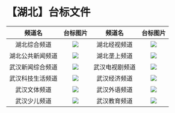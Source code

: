 # 【湖北】台标文件
|频道名|台标图片|频道名|台标图片|
|:---:|:---:|:---:|:---:|
|湖北综合频道|<img src="https://raw.githubusercontent.com/wanglindl/TVLogo/main/img/Hubei1.png">|湖北经视频道|<img src="https://raw.githubusercontent.com/wanglindl/TVLogo/main/img/Hubei6.png">|
|湖北公共新闻频道|<img src="https://raw.githubusercontent.com/wanglindl/TVLogo/main/img/Hubei5.png">|湖北垄上频道|<img src="https://raw.githubusercontent.com/wanglindl/TVLogo/main/img/Hubei7.png">|
|武汉新闻综合频道|<img src="https://raw.githubusercontent.com/wanglindl/TVLogo/main/img/Wuhan1.png">|武汉电视剧频道|<img src="https://raw.githubusercontent.com/wanglindl/TVLogo/main/img/Wuhan2.png">|
|武汉科技生活频道|<img src="https://raw.githubusercontent.com/wanglindl/TVLogo/main/img/Wuhan3.png">|武汉经济频道|<img src="https://raw.githubusercontent.com/wanglindl/TVLogo/main/img/Wuhan4.png">|
|武汉文体频道|<img src="https://raw.githubusercontent.com/wanglindl/TVLogo/main/img/Wuhan5.png">|武汉外语频道|<img src="https://raw.githubusercontent.com/wanglindl/TVLogo/main/img/Wuhan6.png">|
|武汉少儿频道|<img src="https://raw.githubusercontent.com/wanglindl/TVLogo/main/img/Wuhan7.png">|武汉教育频道|<img src="https://raw.githubusercontent.com/wanglindl/TVLogo/main/img/Wuhan8.png">|
